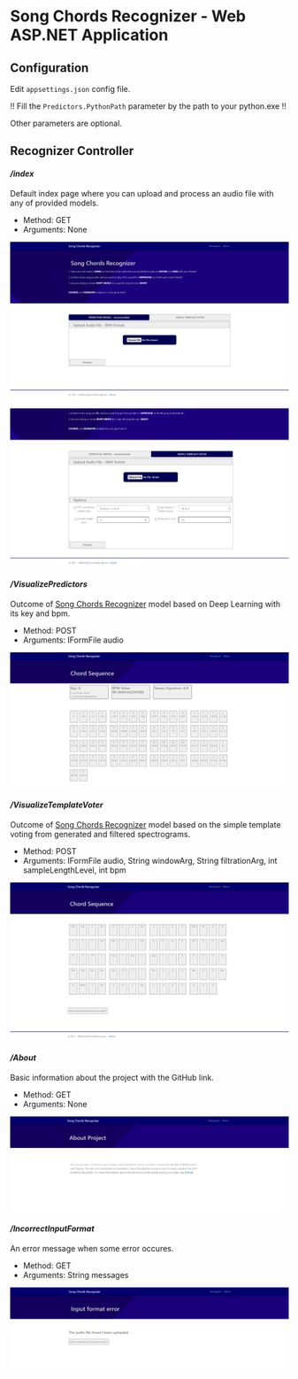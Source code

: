 # Song Chords Recognizer - Web ASP.NET Application

## Configuration
Edit ```appsettings.json``` config file.

!! Fill the ```Predictors.PythonPath``` parameter by the path to your python.exe !!

Other parameters are optional.


## Recognizer Controller

#### ***/index***

Default index page where you can upload and process an audio file with any of provided models.

- Method: GET
- Arguments: None

![index_p prtsc](./docs/imgs/index_p.png)

![index_tv prtsc](./docs/imgs/index_tv.png)


#### ***/VisualizePredictors***
Outcome of [Song Chords Recognizer](../ACR_Pipeline/ReadMe.md) model based on Deep Learning with its key and bpm.

- Method: POST
- Arguments: IFormFile audio

![VisualizeStatisticalModel prtsc](./docs/imgs/VisualizePredictors.png)


#### ***/VisualizeTemplateVoter***
Outcome of [Song Chords Recognizer](./SongChordsRecognizer/ReadMe.md) model based on the simple template voting from generated and filtered spectrograms.

- Method: POST
- Arguments: IFormFile audio, String windowArg, String filtrationArg, int sampleLengthLevel, int bpm

![VisualizeTemplateVoter prtsc](./docs/imgs/VisualizeTemplateVoter.png)


#### ***/About***
Basic information about the project with the GitHub link.

- Method: GET
- Arguments: None

![About prtsc](./docs/imgs/About.png)


#### */IncorrectInputFormat*
An error message when some error occures.

- Method: GET
- Arguments: String messages

![IncorrectInputFormat prtsc](./docs/imgs/IncorrectInputFormat.png)

